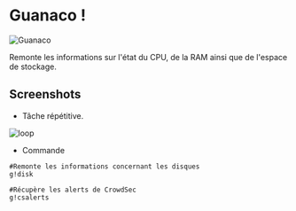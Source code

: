 # Guanaco !

![Guanaco](https://i.imgur.com/KvccnAT.png)

Remonte les informations sur l'état du CPU, de la RAM ainsi que de l'espace de stockage.

## Screenshots

- Tâche répétitive.

![loop](https://i.imgur.com/TYokAJE.png)

- Commande
```
#Remonte les informations concernant les disques
g!disk
```
```
#Récupère les alerts de CrowdSec
g!csalerts
```

